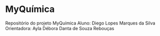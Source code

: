 MyQuímica
=========

Repositório do projeto MyQuímica
Aluno: Diego Lopes Marques da Silva
Orientadora: Ayla Débora Danta de Souza Rebouças